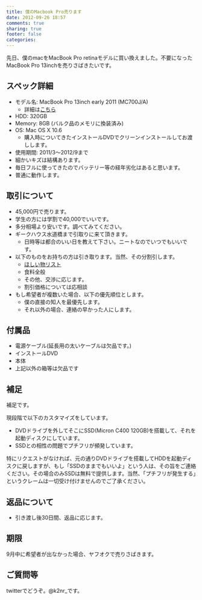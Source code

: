 ```yaml
---
title: 僕のMacbook Pro売ります
date: 2012-09-26 18:57
comments: true
sharing: true
footer: false
categories:
---
```


先日、僕のmacをMacBook Pro retinaモデルに買い換えました。不要になったMacBook Pro 13inchを売りさばきたいです。

## スペック詳細

* モデル名: MacBook Pro 13inch early 2011 (MC700J/A)
    * 詳細は[こちら][1]
* HDD: 320GB
* Memory: 8GB (バルク品のメモリに換装済み)
* OS: Mac OS X 10.6
    * 購入時についてきたインストールDVDでクリーンインストールしてお渡しします。
* 使用期間: 2011/3〜2012/9まで
* 細かいキズは結構あります。
* 毎日フルに使ってきたのでバッテリー等の経年劣化はあると思います。
* 普通に動作します。

## 取引について

* 45,000円で売ります。
* 学生の方には学割で40,000でいいです。
* 多分相場より安いです。調べてみてください。
* ギークハウス水道橋まで引取りに来て頂きます。
    * 日時等は都合のいい日を教えて下さい。ニートなのでいつでもいいです。
* 以下のものをお持ちの方は引き取ります。当然、その分割引します。
    * [ほしい物リスト][2]
    * 食料全般
    * その他、交渉に応じます。
    * 割引価格については応相談
* もし希望者が複数いた場合、以下の優先順位とします。
    * 僕の直接の知人を最優先します。
    * それ以外の場合、連絡の早かった人にします。


## 付属品

* 電源ケーブル(延長用の太いケーブルは欠品です。)
* インストールDVD
* 本体
* 上記以外の箱等は欠品です

## 補足

補足です。

現段階で以下のカスタマイズをしています。

* DVDドライブを外してそこにSSD(Micron C400 120GB)を搭載して、それを起動ディスクにしています。
* SSDとの相性の問題でプチフリが頻発しています。

特にリクエストがなければ、元の通りDVDドライブを搭載してHDDを起動ディスクに戻しますが、もし「SSDのままでもいいよ」という人は、その旨をご連絡ください。その場合のみSSDは無料で提供します。当然、「プチフリが発生する」というクレームは一切受け付けませんのでご了承ください。


## 返品について

* 引き渡し後30日間、返品に応じます。

## 期限

9月中に希望者が出なかった場合、ヤフオクで売りさばきます。

## ご質問等

twitterでどうぞ。@k2nr_です。

[1]: http://support.apple.com/kb/SP619?viewlocale=ja_JP
[2]: http://www.amazon.co.jp/registry/wishlist/3RAOAVXS8DJUV
